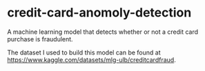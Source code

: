 # credit-card-anomoly-detection
A machine learning model that detects whether or not a credit card purchase is fraudulent.

The dataset I used to build this model can be found at https://www.kaggle.com/datasets/mlg-ulb/creditcardfraud.
